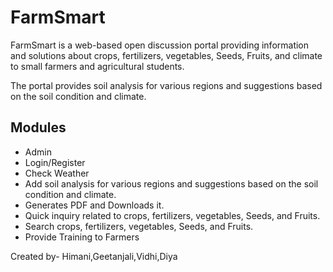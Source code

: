 # FarmSmart

FarmSmart is a web-based open discussion portal providing information and solutions about crops, fertilizers, vegetables, Seeds, Fruits, and climate to small farmers and agricultural students.<br>

The portal provides soil analysis for various regions and suggestions based on the soil condition and climate. 


## Modules
- Admin
- Login/Register
- Check Weather
- Add soil analysis for various regions and suggestions based on the soil condition and climate.
- Generates PDF and Downloads it.
- Quick inquiry related to crops, fertilizers, vegetables, Seeds, and Fruits.
- Search crops, fertilizers, vegetables, Seeds, and Fruits.
- Provide Training to Farmers
  


Created by- Himani,Geetanjali,Vidhi,Diya
